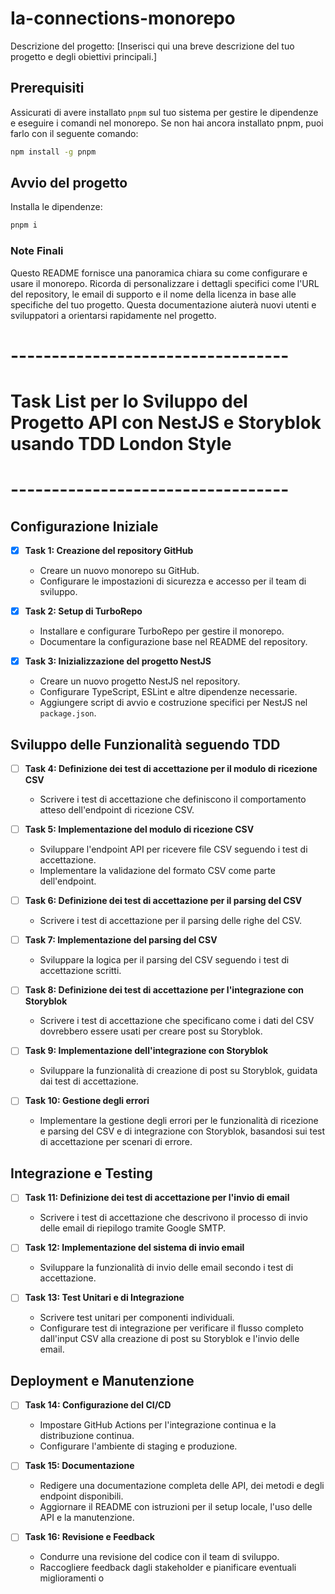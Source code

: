 # Ia-connections-monorepo

Descrizione del progetto: [Inserisci qui una breve descrizione del tuo progetto e degli obiettivi principali.]

## Prerequisiti

Assicurati di avere installato `pnpm` sul tuo sistema per gestire le dipendenze e eseguire i comandi nel monorepo. Se non hai ancora installato pnpm, puoi farlo con il seguente comando:

```bash
npm install -g pnpm
```

## Avvio del progetto

Installa le dipendenze:

```bash
pnpm i
```

### Note Finali

Questo README fornisce una panoramica chiara su come configurare e usare il monorepo. Ricorda di personalizzare i dettagli specifici come l'URL del repository, le email di supporto e il nome della licenza in base alle specifiche del tuo progetto. Questa documentazione aiuterà nuovi utenti e sviluppatori a orientarsi rapidamente nel progetto.

# ----------------------------------

# Task List per lo Sviluppo del Progetto API con NestJS e Storyblok usando TDD London Style

# ----------------------------------

## Configurazione Iniziale

- [x] **Task 1: Creazione del repository GitHub**

  - Creare un nuovo monorepo su GitHub.
  - Configurare le impostazioni di sicurezza e accesso per il team di sviluppo.

- [x] **Task 2: Setup di TurboRepo**

  - Installare e configurare TurboRepo per gestire il monorepo.
  - Documentare la configurazione base nel README del repository.

- [x] **Task 3: Inizializzazione del progetto NestJS**
  - Creare un nuovo progetto NestJS nel repository.
  - Configurare TypeScript, ESLint e altre dipendenze necessarie.
  - Aggiungere script di avvio e costruzione specifici per NestJS nel `package.json`.

## Sviluppo delle Funzionalità seguendo TDD

- [ ] **Task 4: Definizione dei test di accettazione per il modulo di ricezione CSV**

  - Scrivere i test di accettazione che definiscono il comportamento atteso dell'endpoint di ricezione CSV.

- [ ] **Task 5: Implementazione del modulo di ricezione CSV**

  - Sviluppare l'endpoint API per ricevere file CSV seguendo i test di accettazione.
  - Implementare la validazione del formato CSV come parte dell'endpoint.

- [ ] **Task 6: Definizione dei test di accettazione per il parsing del CSV**

  - Scrivere i test di accettazione per il parsing delle righe del CSV.

- [ ] **Task 7: Implementazione del parsing del CSV**

  - Sviluppare la logica per il parsing del CSV seguendo i test di accettazione scritti.

- [ ] **Task 8: Definizione dei test di accettazione per l'integrazione con Storyblok**

  - Scrivere i test di accettazione che specificano come i dati del CSV dovrebbero essere usati per creare post su Storyblok.

- [ ] **Task 9: Implementazione dell'integrazione con Storyblok**

  - Sviluppare la funzionalità di creazione di post su Storyblok, guidata dai test di accettazione.

- [ ] **Task 10: Gestione degli errori**
  - Implementare la gestione degli errori per le funzionalità di ricezione e parsing del CSV e di integrazione con Storyblok, basandosi sui test di accettazione per scenari di errore.

## Integrazione e Testing

- [ ] **Task 11: Definizione dei test di accettazione per l'invio di email**

  - Scrivere i test di accettazione che descrivono il processo di invio delle email di riepilogo tramite Google SMTP.

- [ ] **Task 12: Implementazione del sistema di invio email**

  - Sviluppare la funzionalità di invio delle email secondo i test di accettazione.

- [ ] **Task 13: Test Unitari e di Integrazione**
  - Scrivere test unitari per componenti individuali.
  - Configurare test di integrazione per verificare il flusso completo dall'input CSV alla creazione di post su Storyblok e l'invio delle email.

## Deployment e Manutenzione

- [ ] **Task 14: Configurazione del CI/CD**

  - Impostare GitHub Actions per l'integrazione continua e la distribuzione continua.
  - Configurare l'ambiente di staging e produzione.

- [ ] **Task 15: Documentazione**

  - Redigere una documentazione completa delle API, dei metodi e degli endpoint disponibili.
  - Aggiornare il README con istruzioni per il setup locale, l'uso delle API e la manutenzione.

- [ ] **Task 16: Revisione e Feedback**
  - Condurre una revisione del codice con il team di sviluppo.
  - Raccogliere feedback dagli stakeholder e pianificare eventuali miglioramenti o

